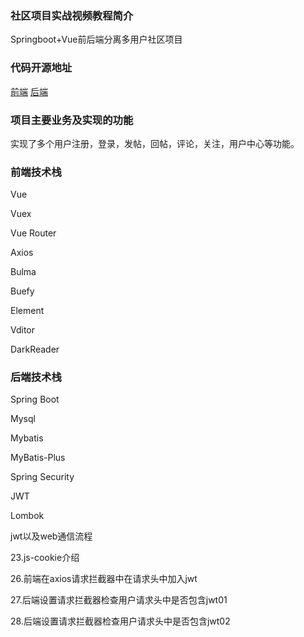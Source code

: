 ### 社区项目实战视频教程简介
Springboot+Vue前后端分离多用户社区项目

### 代码开源地址
[前端](https://github.com/Havanana/Rajor-bbs)
[后端](https://github.com/songboriceman/rajor_community_backend)


### 项目主要业务及实现的功能
实现了多个用户注册，登录，发帖，回帖，评论，关注，用户中心等功能。

### 前端技术栈
 Vue
 
 Vuex
 
 Vue Router
 
 Axios
 
 Bulma
 
 Buefy
 
 Element
 
 Vditor
 
 DarkReader

### 后端技术栈
 Spring Boot
 
 Mysql
 
 Mybatis
 
 MyBatis-Plus
 
 Spring Security
 
 JWT
 
 Lombok




jwt以及web通信流程



23.js-cookie介绍



26.前端在axios请求拦截器中在请求头中加入jwt

27.后端设置请求拦截器检查用户请求头中是否包含jwt01

28.后端设置请求拦截器检查用户请求头中是否包含jwt02



